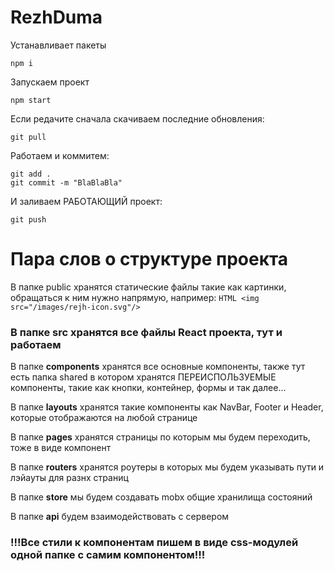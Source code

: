 # RezhDuma

Устанавливает пакеты

    npm i

Запускаем проект

    npm start

Если редачите сначала скачиваем последние обновления:

    git pull

Работаем и коммитем:

    git add .
    git commit -m "BlaBlaBla"

И заливаем РАБОТАЮЩИЙ проект:

    git push


# Пара слов о структуре проекта

В папке public хранятся статические файлы такие как картинки, обращаться к ним нужно напрямую, например: 
`HTML <img src="/images/rejh-icon.svg"/>`

### В папке src хранятся все файлы React проекта, тут и работаем

В папке <b>components</b> хранятся все основные компоненты, также тут есть папка shared в котором хранятся ПЕРЕИСПОЛЬЗУЕМЫЕ компоненты, такие как кнопки, контейнер, формы и так далее...

В папке <b>layouts</b> хранятся такие компоненты как NavBar, Footer и Header, которые отображаются на любой странице

В папке <b>pages</b> хранятся страницы по которым мы будем переходить, тоже в виде компонент

В папке <b>routers</b> хранятся роутеры в которых мы будем указывать пути и лэйауты для разнх страниц

В папке <b>store</b> мы будем создавать mobx общие хранилища состояний

В папке <b>api</b> будем взаимодействовать с сервером

### !!!Все стили к компонентам пишем в виде css-модулей одной папке с самим компонентом!!!

